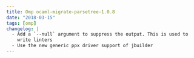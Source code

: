 ```yaml
---
title: Omp ocaml-migrate-parsetree-1.0.8
date: "2018-03-15"
tags: [omp]
changelog: |
  - Add a `--null` argument to suppress the output. This is used to
    write linters
  - Use the new generic ppx driver support of jbuilder
---
```


